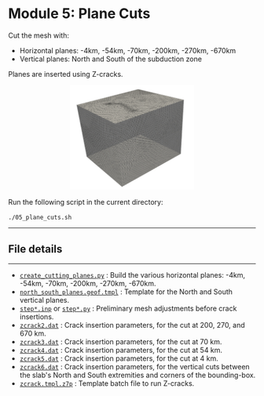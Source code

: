 # Module 5: Plane Cuts

Cut the mesh with:
  - Horizontal planes: -4km, -54km, -70km, -200km, -270km, -670km
  - Vertical planes: North and South of the subduction zone

Planes are inserted using Z-cracks.

<p align="center">
 <img src="../assets/step5.gif" alt="description" style="width:50%;">
</p>


Run the following script in the current directory:

```
./05_plane_cuts.sh
```

---

## File details
---

- [`create_cutting_planes.py`](create_cutting_planes.py) : Build the various horizontal planes: -4km, -54km, -70km, -200km, -270km, -670km.
- [`north_south_planes.geof.tmpl`](north_south_planes.geof.tmpl) : Template for the North and South vertical planes.
- [`step*.inp`](step*.inp) or [`step*.py`](step*.py) : Preliminary mesh adjustments before crack insertions.
- [`zcrack2.dat`](zcrack2.dat) : Crack insertion parameters, for the cut at 200, 270, and 670 km.
- [`zcrack3.dat`](zcrack3.dat) : Crack insertion parameters, for the cut at 70 km.
- [`zcrack4.dat`](zcrack4.dat) : Crack insertion parameters, for the cut at 54 km.
- [`zcrack5.dat`](zcrack5.dat) : Crack insertion parameters, for the cut at 4 km.
- [`zcrack6.dat`](zcrack6.dat) : Crack insertion parameters, for the vertical cuts between the slab's North and South extremities and corners of the bounding-box.
- [`zcrack.tmpl.z7p`](zcrack.tmpl.z7p) : Template batch file to run Z-cracks.
